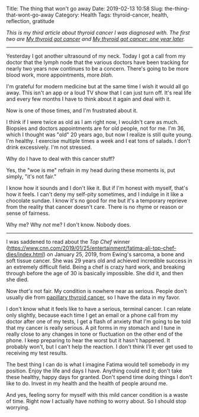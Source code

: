 Title: The thing that won't go away
Date: 2019-02-13 10:58
Slug: the-thing-that-wont-go-away
Category: Health
Tags: thyroid-cancer, health, reflection, gratitude

*This is my third article about thyroid cancer I was diagnosed with. The first two are *[My thyroid got cancer]({filename}my-thyroid-got-cancer.md)* and *[My thyroid got cancer: one year later]({filename}my-thyroid-got-cancer-one-year-later.md)*.*

---

Yesterday I got another ultrasound of my neck. Today I got a call from my doctor that the lymph node that the various doctors have been tracking for nearly two years now continues to be a concern. There's going to be more blood work, more appointments, more *blah*. 

I'm grateful for modern medicine but at the same time I wish it would all go away. This isn't an app or a loud TV show that I can just turn off. It's real life and every few months I have to think about it again and deal with it. 

Now is one of those times, and I'm frustrated about it. 

I think if I were twice as old as I am right now, I wouldn't care as much. Biopsies and doctors appointments are for old people, not for me. I'm 36, which I thought was "old" 20 years ago, but now I realize is still quite young.  I'm healthy. I exercise multiple times a week and I eat tons of salads. I don't drink excessively. I'm not stressed. 

Why do I have to deal with this cancer stuff? 

Yes, the "woe is me" refrain in my head during these moments is, put simply, "it's not fair." 

I know how it sounds and I don't like it. But if I'm honest with myself, that's how it feels. I can't deny my self-pity sometimes, and I indulge in it like a chocolate sundae. I know it's no good for me but it's a temporary reprieve from the reality that cancer doesn't care. There is no rhyme or reason or sense of fairness. 

Why me? Why *not* me? I don't know. Nobody does. 

---

I was saddened to read about the *Top Chef* winner (https://www.cnn.com/2019/01/25/entertainment/fatima-ali-top-chef-dies/index.html) on January 25, 2019, from Ewing's sarcoma, a bone and soft tissue cancer. She was 29 years old and achieved incredible success in an extremely difficult field. Being a chef is crazy hard work, and breaking through before the age of 30 is basically impossible. She did it, and then she died. 

Now *that's* not fair. My condition is nowhere near as serious. People don't usually die from [papillary thyroid cancer]({filename}my-thyroid-got-cancer.md), so I have the data in my favor.  

I don't know what it feels like to have a serious, terminal cancer. I can relate only slightly, because each time I get an email or a phone call from my doctor after one of my tests, I get a flash of anxiety that I'm going to be told that my cancer is really serious. A pit forms in my stomach and I tune in really close to any changes in tone or fluctuation on the other end of the phone. I keep preparing to hear the worst but it hasn't happened. It probably won't, but I can't help the reaction. I don't think I'll ever get used to receiving my test results. 

The best thing I can do is what I imagine Fatima would tell somebody in my position. Enjoy the life and days I have. Anything could end it; don't take these healthy, happy days for granted. Don't spend time doing things I don't like to do. Invest in my health and the health of people around me. 

And yes, feeling sorry for myself with this mild cancer condition is a waste of time. Right now I actually have nothing to worry about. So I should stop worrying.